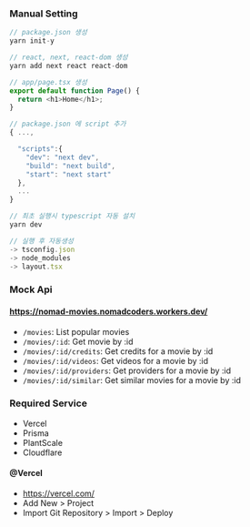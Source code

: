 ### Manual Setting

```js
// package.json 생성
yarn init-y

// react, next, react-dom 생성
yarn add next react react-dom
```

```js
// app/page.tsx 생성
export default function Page() {
  return <h1>Home</h1>;
}
```

```js
// package.json 에 script 추가
{ ...,

  "scripts":{
    "dev": "next dev",
    "build": "next build",
    "start": "next start"
  },
  ...
}

// 최초 실행시 typescript 자동 설치
yarn dev

// 실행 후 자동생성
-> tsconfig.json
-> node_modules
-> layout.tsx
```

### Mock Api

#### https://nomad-movies.nomadcoders.workers.dev/

- `/movies`: List popular movies
- `/movies/:id`: Get movie by :id
- `/movies/:id/credits`: Get credits for a movie by :id
- `/movies/:id/videos`: Get videos for a movie by :id
- `/movies/:id/providers`: Get providers for a movie by :id
- `/movies/:id/similar`: Get similar movies for a movie by :id

### Required Service

- Vercel
- Prisma
- PlantScale
- Cloudflare

#### @Vercel

- https://vercel.com/
- Add New > Project
- Import Git Repository > Import > Deploy
